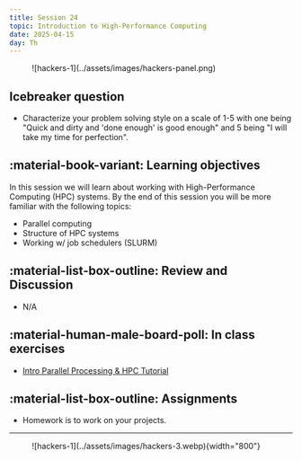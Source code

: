 ```yaml
---
title: Session 24
topic: Introduction to High-Performance Computing
date: 2025-04-15
day: Th
---
```



<figure markdown="span">
  ![hackers-1](../assets/images/hackers-panel.png)
</figure>

## Icebreaker question
* Characterize your problem solving style on a scale of 1-5 with
one being "Quick and dirty and 'done enough' is good enough" and 5 being
"I will take my time for perfection".

## :material-book-variant: Learning objectives
In this session we will learn about working with High-Performance Computing
(HPC) systems. By the end of this session you will be more familiar with 
the following topics:

- Parallel computing
- Structure of HPC systems
- Working w/ job schedulers (SLURM)


## :material-list-box-outline: Review and Discussion
- N/A

## :material-human-male-board-poll: In class exercises
- [Intro Parallel Processing & HPC Tutorial](../../tutorials/24.0-intro-hpc) 

## :material-list-box-outline: Assignments
- Homework is to work on your projects.

---------------------


<figure markdown="span">
  ![hackers-1](../assets/images/hackers-3.webp){width="800"}
</figure>

<!-- Notes
* Show the github 'Preview' tab
-->

